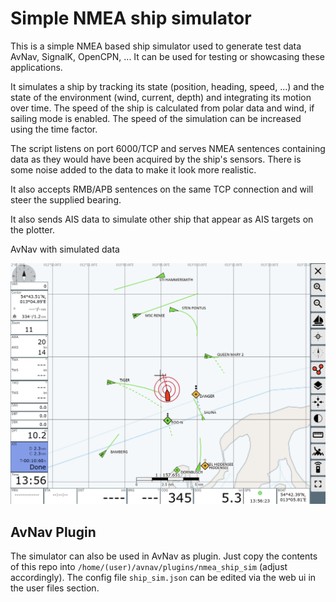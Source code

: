 # Simple NMEA ship simulator

This is a simple NMEA based ship simulator used to generate test data AvNav, SignalK, OpenCPN, ... It can be used for testing or showcasing these applications.

It simulates a ship by tracking its state (position, heading, speed, ...)
and the state of the environment (wind, current, depth) and integrating its motion over time.
The speed of the ship is calculated from polar data and wind, if sailing mode is enabled.
The speed of the simulation can be increased using the time factor.

The script listens on port 6000/TCP and serves NMEA sentences containing data as they would have been acquired by the ship's sensors. There is some noise added to the data to make it look more realistic.

It also accepts RMB/APB sentences on the same TCP connection and will steer the supplied bearing.

It also sends AIS data to simulate other ship that appear as AIS targets on the plotter.

AvNav with simulated data

![avnav example](avnav.png)

## AvNav Plugin

The simulator can also be used in AvNav as plugin. Just copy the contents of this repo into `/home/(user)/avnav/plugins/nmea_ship_sim` (adjust accordingly). The config file `ship_sim.json` can be edited via the web ui in the user files section.